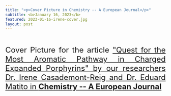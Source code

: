 ```yaml
---
title: "<p>Cover Picture in Chemistry -- A European Journal</p>"
subtitle: <b>January 16, 2023</b>
featured: 2023-01-16-irene-cover.jpg
layout: post
---
```


<br>
<P ALIGN="justify"> <font size="5"> Cover Picture for the article <a href="https://chemistry-europe.onlinelibrary.wiley.com/doi/10.1002/chem.202300066">
  "Quest for the Most Aromatic Pathway in Charged Expanded Porphyrins" by our researchers Dr. Irene Casademont-Reig and Dr. Eduard Matito in <strong>Chemistry -- A European Journal</strong></a>
  </font></p>
